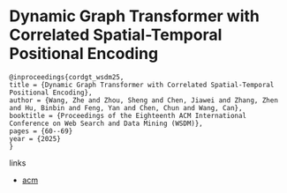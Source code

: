 # Dynamic Graph Transformer with Correlated Spatial-Temporal Positional Encoding

```
@inproceedings{cordgt_wsdm25,
title = {Dynamic Graph Transformer with Correlated Spatial-Temporal Positional Encoding},
author = {Wang, Zhe and Zhou, Sheng and Chen, Jiawei and Zhang, Zhen and Hu, Binbin and Feng, Yan and Chen, Chun and Wang, Can},
booktitle = {Proceedings of the Eighteenth ACM International Conference on Web Search and Data Mining (WSDM)},
pages = {60--69}
year = {2025}
}
```

links
- [acm](http://dl.acm.org/doi/10.1145/3701551.3703489)

